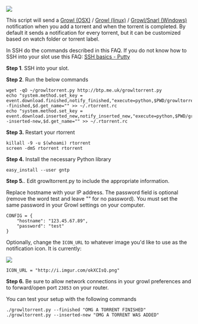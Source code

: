 
![](http://i.imgur.com/LxxHuH4.png)

This script will send a [Growl (OSX)](http://growl.info/) / [Growl (linux)](http://mattn.github.io/growl-for-linux/) / [Growl/Snarl (Windows)](http://www.prowlapp.com/faq.php#windows) notification when you add a torrent and when the torrent is completed. By default it sends a notification for every torrent, but it can be customized based on watch folder or torrent label.

In SSH do the commands described in this FAQ. If you do not know how to SSH into your slot use this FAQ: [SSH basics - Putty](https://www.feralhosting.com/faq/view?question=12)

**Step 1**. SSH into your slot.

**Step 2**. Run the below commands

~~~
wget -qO ~/growltorrent.py http://btp.me.uk/growltorrent.py
echo "system.method.set_key = event.download.finished,notify_finished,"execute=python,$PWD/growltorrent.py,--finished,$d.get_name="" >> ~/.rtorrent.rc
echo "system.method.set_key = event.download.inserted_new,notify_inserted_new,"execute=python,$PWD/growltorrent.py,--inserted-new,$d.get_name="" >> ~/.rtorrent.rc
~~~

**Step 3.** Restart your rtorrent

~~~
killall -9 -u $(whoami) rtorrent
screen -dmS rtorrent rtorrent
~~~

**Step 4.** Install the necessary Python library

~~~
easy_install --user gntp
~~~

**Step 5.**. Edit growltorrent.py to include the appropriate information.

Replace hostname with your IP address. The password field is optional (remove the word test and leave "" for no password). You must set the same password in your Growl settings on your computer.

~~~
CONFIG = {
    "hostname": "123.45.67.89",
    "password": "test"
}
~~~

Optionally, change the `ICON_URL` to whatever image you'd like to use as the notification icon. It is currently:

![](http://i.imgur.com/okXCIsQ.png)

~~~
ICON_URL = "http://i.imgur.com/okXCIsQ.png"
~~~

**Step 6.** Be sure to allow network connections in your growl preferences and to forward/open port `23053` on your router. 

You can test your setup with the following commands

~~~
./growltorrent.py --finished "OMG A TORRENT FINISHED"
./growltorrent.py --inserted-new "OMG A TORRENT WAS ADDED"
~~~



